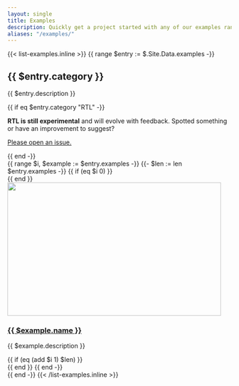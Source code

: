 ```yaml
---
layout: single
title: Examples
description: Quickly get a project started with any of our examples ranging from using parts of the framework to custom components and layouts.
aliases: "/examples/"
---
```


{{< list-examples.inline >}}
{{ range $entry := $.Site.Data.examples -}}
<div class="row g-lg-5 mb-5">
  <div class="bd-content col-lg-3">
    <h2 id="{{ $entry.category | urlize }}">{{ $entry.category }}</h2>
    <p>{{ $entry.description }}</p>
    {{ if eq $entry.category "RTL" -}}
      <div class="bd-callout bd-callout-warning small">
        <p>
          <strong>RTL is still experimental</strong> and will evolve with feedback. Spotted something or have an improvement to suggest?
        </p>
        <p><a href="{{ $.Site.Params.repo }}/issues/new/choose">Please open an issue.</a></p>
      </div>
    {{ end -}}
  </div>

  <div class="col-lg-9">
    {{ range $i, $example := $entry.examples -}}
      {{- $len := len $entry.examples -}}
      {{ if (eq $i 0) }}<div class="row">{{ end }}
        <div class="col-sm-6 col-md-4 mb-3">
          <a class="d-block" href="/docs/{{ $.Site.Params.docs_version }}/examples/{{ $example.name | urlize }}/"{{ if in $example.name "RTL" }} hreflang="ar"{{ end }}>
            <img class="img-thumbnail mb-3" srcset="/docs/{{ $.Site.Params.docs_version }}/assets/img/examples/{{ $example.name | urlize }}.png,
                                                    /docs/{{ $.Site.Params.docs_version }}/assets/img/examples/{{ $example.name | urlize }}@2x.png 2x"
                                            src="/docs/{{ $.Site.Params.docs_version }}/assets/img/examples/{{ $example.name | urlize }}.png"
                                            alt=""
                                            width="480" height="300"
                                            loading="lazy">
            <h3 class="h5 mb-1">{{ $example.name }}</h3>
          </a>
          <p class="text-muted">{{ $example.description }}</p>
        </div>
      {{ if (eq (add $i 1) $len) }}</div>{{ end }}
    {{ end -}}
  </div>
</div>
{{ end -}}
{{< /list-examples.inline >}}
